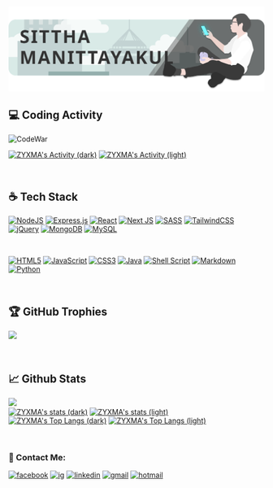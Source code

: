<p align="center">
  <img src="https://raw.githubusercontent.com/6MA-606/6MA-606/main/src/banner2.svg" alt="my banner">
</p>

## 💻 Coding Activity
![CodeWar](https://www.codewars.com/users/6MA-606/badges/large)

[![ZYXMA's Activity (dark)](https://github-readme-stats.vercel.app/api/wakatime?username=6MA606&layout=compact&theme=dark#gh-dark-mode-only)](https://github.com/6ma-606/github-readme-stats#gh-dark-mode-only)
[![ZYXMA's Activity (light)](https://github-readme-stats.vercel.app/api/wakatime?username=6MA606&layout=compact&theme=default#gh-light-mode-only)](https://github.com/6ma-606/github-readme-stats#gh-light-mode-only)

<br>

## ☕ Tech Stack

[![NodeJS](https://img.shields.io/badge/node.js-303030?style=for-the-badge&logo=node.js&logoColor=6DA55F)](https://nodejs.org/en)
[![Express.js](https://img.shields.io/badge/express.js-%23404d59.svg?style=for-the-badge&logo=express&logoColor=%2361DAFB)](https://expressjs.com)
[![React](https://img.shields.io/badge/react-%2320232a.svg?style=for-the-badge&logo=react&logoColor=%2361DAFB)](https://react.dev)
[![Next JS](https://img.shields.io/badge/Next-black?style=for-the-badge&logo=next.js&logoColor=white)](https://nextjs.org)
[![SASS](https://img.shields.io/badge/SASS-hotpink.svg?style=for-the-badge&logo=SASS&logoColor=white)](https://sass-lang.com)
[![TailwindCSS](https://img.shields.io/badge/TailwindCSS-%230d1932?style=for-the-badge&logo=tailwindcss)](https://tailwindcss.com/)
[![jQuery](https://img.shields.io/badge/jquery-%230769AD.svg?style=for-the-badge&logo=jquery&logoColor=white)](https://jquery.com)
[![MongoDB](https://img.shields.io/badge/MongoDB-%234ea94b.svg?style=for-the-badge&logo=mongodb&logoColor=white)](https://www.mongodb.com)
[![MySQL](https://img.shields.io/badge/mysql-%2300f.svg?style=for-the-badge&logo=mysql&logoColor=white)](https://www.mysql.com)

<br>

[![HTML5](https://img.shields.io/badge/html5-%23E34F26.svg?style=for-the-badge&logo=html5&logoColor=white)](#)
[![JavaScript](https://img.shields.io/badge/javascript-%23323330.svg?style=for-the-badge&logo=javascript&logoColor=%23F7DF1E)](#)
[![CSS3](https://img.shields.io/badge/css3-%231572B6.svg?style=for-the-badge&logo=css3&logoColor=white)](#)
[![Java](https://img.shields.io/badge/java-%23ED8B00.svg?style=for-the-badge&logo=java&logoColor=white)](#)
[![Shell Script](https://img.shields.io/badge/shell_script-%23121011.svg?style=for-the-badge&logo=gnu-bash&logoColor=white)](#)
[![Markdown](https://img.shields.io/badge/markdown-%23000000.svg?style=for-the-badge&logo=markdown&logoColor=white)](#)
[![Python](https://img.shields.io/badge/python-3670A0?style=for-the-badge&logo=python&logoColor=ffdd54)](#)

<br>

## 🏆 GitHub Trophies
![](https://github-profile-trophy.vercel.app/?username=6MA-606&theme=onedark&no-frame=true&no-bg=true&margin-w=4)

<br>

## 📈 Github Stats
![](https://github-readme-streak-stats.herokuapp.com/?user=6MA-606&theme=dark&hide_border=false)
<br />
[![ZYXMA's stats (dark)](https://github-readme-stats.vercel.app/api?username=6MA-606&show_icons=true&theme=dark#gh-dark-mode-only)](https://github.com/6ma-606/github-readme-stats#gh-dark-mode-only)
[![ZYXMA's stats (light)](https://github-readme-stats.vercel.app/api?username=6MA-606&show_icons=true&theme=default#gh-light-mode-only)](https://github.com/6ma-606/github-readme-stats#gh-light-mode-only)
<br />
[![ZYXMA's Top Langs (dark)](https://github-readme-stats.vercel.app/api/top-langs/?username=6MA-606&layout=compact&theme=dark#gh-dark-mode-only)](https://github.com/6ma-606/github-readme-stats#gh-dark-mode-only)
[![ZYXMA's Top Langs (light)](https://github-readme-stats.vercel.app/api/top-langs/?username=6MA-606&layout=compact&theme=default#gh-light-mode-only)](https://github.com/6ma-606/github-readme-stats#gh-light-mode-only)

<br>

### 🤝 Contact Me:
[![facebook](https://img.shields.io/badge/Facebook-%231877F2.svg?style=for-the-badge&logo=Facebook&logoColor=white)](https://www.facebook.com/sittha.manittayakul/)
[![ig](https://img.shields.io/badge/Instagram-%23E4405F.svg?style=for-the-badge&logo=Instagram&logoColor=white)](https://www.instagram.com/sittha.m_/)
[![linkedin](https://img.shields.io/badge/linkedin-%230077B5.svg?style=for-the-badge&logo=linkedin&logoColor=white)](https://www.linkedin.com/in/sittha-manittayakul-76639125b/)
[![gmail](https://img.shields.io/badge/Gmail-D14836?style=for-the-badge&logo=gmail&logoColor=white)](mailto:zyxma.6666@gmail.com)
[![hotmail](https://img.shields.io/badge/Microsoft_Outlook-0078D4?style=for-the-badge&logo=microsoft-outlook&logoColor=white)](mailto:zyxma.6666@hotmail.com)

